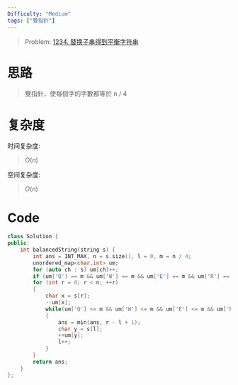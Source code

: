 ```yaml
---
Difficulty: "Medium"
tags: ["雙指針"]
---
```


> Problem: [1234. 替换子串得到平衡字符串](https://leetcode.cn/problems/replace-the-substring-for-balanced-string/description/)

# 思路

> 雙指針，使每個字的字數都等於 n / 4

# 复杂度

时间复杂度:
> $O(n)$

空间复杂度:
> $O(n)$

# Code
```C++
class Solution {
public:
    int balancedString(string s) {
        int ans = INT_MAX, n = s.size(), l = 0, m = n / 4;
        unordered_map<char,int> um;
        for (auto ch : s) um[ch]++;
        if (um['Q'] == m && um['W'] == m && um['E'] == m && um['R'] == m) return 0;
        for (int r = 0; r < n; ++r)
        {
            char x = s[r];
            --um[x];
            while(um['Q'] <= m && um['W'] <= m && um['E'] <= m && um['R'] <= m)
            {
                ans = min(ans, r - l + 1);
                char y = s[l];
                ++um[y];
                l++;
            }
        }
        return ans;
    }
};
```
